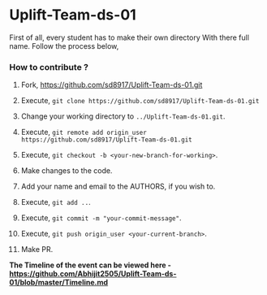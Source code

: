 # Uplift-Team-ds-01

First of all, every student has to make their own directory With there full name. Follow the process below,

### How to contribute ?

1. Fork, https://github.com/sd8917/Uplift-Team-ds-01.git

2. Execute, ``git clone https://github.com/sd8917/Uplift-Team-ds-01.git``

3. Change your working directory to ``../Uplift-Team-ds-01.git``.

4. Execute, ``git remote add origin_user https://github.com/sd8917/Uplift-Team-ds-01.git``

5. Execute, ``git checkout -b <your-new-branch-for-working>``.

6. Make changes to the code.

7. Add your name and email to the AUTHORS, if you wish to.

8. Execute, ``git add ..``.

9. Execute, ``git commit -m "your-commit-message"``.

10. Execute, ``git push origin_user <your-current-branch>``.

11. Make PR.


**The Timeline of the event can be viewed here - https://github.com/Abhijit2505/Uplift-Team-ds-01/blob/master/Timeline.md**
